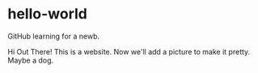 # hello-world
GitHub learning for a newb.

Hi Out There!
This is a website. 
Now we'll add a picture to make it pretty.
Maybe a dog.
